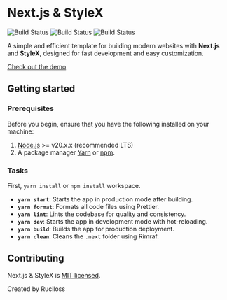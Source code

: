 # Next.js & StyleX

![Build Status](https://img.shields.io/badge/License-MIT-blue)
![Build Status](https://img.shields.io/badge/Version-1.0.0-orange)
![Build Status](https://img.shields.io/badge/Release-stable-brightgreen)

A simple and efficient template for building modern websites with **Next.js** and **StyleX**, designed for fast development and easy customization.

[Check out the demo](https://ruciloss.github.io)

## Getting started

### Prerequisites

Before you begin, ensure that you have the following installed on your machine:

1. [Node.js](https://nodejs.org/) >= v20.x.x (recommended LTS)
2. A package manager [Yarn](https://yarnpkg.com/) or [npm](https://www.npmjs.com/).

### Tasks

First, `yarn install` or `npm install` workspace.

* **`yarn start`**: Starts the app in production mode after building.
* **`yarn format`**: Formats all code files using Prettier.
* **`yarn lint`**: Lints the codebase for quality and consistency.
* **`yarn dev`**: Starts the app in development mode with hot-reloading.
* **`yarn build`**: Builds the app for production deployment.
* **`yarn clean`**: Cleans the `.next` folder using Rimraf.

## Contributing

Next.js & StyleX is [MIT licensed](./LICENSE).

Created by Ruciloss
